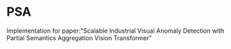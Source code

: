 # PSA
Implementation for paper:"Scalable Industrial Visual Anomaly Detection with Partial Semantics Aggregation Vision Transformer"
